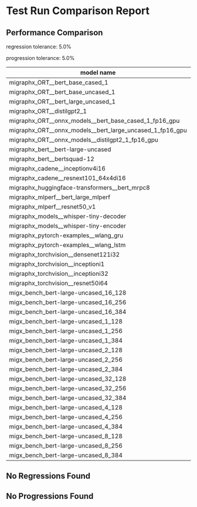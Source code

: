 # Test Run Comparison Report

## Performance Comparison

regression tolerance: 5.0%

progression tolerance: 5.0%

|model name|exit_status|analysis|old_time_ms|new_time_ms|change_ms|percent_change|
|---|---|---|---|---|---|---|
|migraphx_ORT__bert_base_cased_1|PASS|within tol|110.3341|111.5965|1.2624|1.14%|
|migraphx_ORT__bert_base_uncased_1|PASS|within tol|109.0289|110.2335|1.2046|1.1%|
|migraphx_ORT__bert_large_uncased_1|PASS|within tol|527.2729|528.9888|1.716|0.33%|
|migraphx_ORT__distilgpt2_1|PASS|within tol|58.6337|59.2638|0.6302|1.07%|
|migraphx_ORT__onnx_models__bert_base_cased_1_fp16_gpu|Numerics|within tol|63.7554|64.1063|0.3509|0.55%|
|migraphx_ORT__onnx_models__bert_large_uncased_1_fp16_gpu|Numerics|within tol|276.6352|277.0113|0.3761|0.14%|
|migraphx_ORT__onnx_models__distilgpt2_1_fp16_gpu|Numerics|within tol|35.9816|36.0046|0.023|0.06%|
|migraphx_bert__bert-large-uncased|PASS|within tol|20.0839|20.0784|-0.0054|-0.03%|
|migraphx_bert__bertsquad-12|PASS|within tol|18.4575|18.2175|-0.2401|-1.3%|
|migraphx_cadene__inceptionv4i16|PASS|within tol|163.7872|163.0946|-0.6926|-0.42%|
|migraphx_cadene__resnext101_64x4di16|PASS|within tol|188.8254|189.6502|0.8248|0.44%|
|migraphx_huggingface-transformers__bert_mrpc8|PASS|within tol|7.8489|7.8415|-0.0073|-0.09%|
|migraphx_mlperf__bert_large_mlperf|Numerics|within tol|44.5105|45.3044|0.7939|1.78%|
|migraphx_mlperf__resnet50_v1|Numerics|within tol|6.427|6.4203|-0.0068|-0.11%|
|migraphx_models__whisper-tiny-decoder|PASS|within tol|47.606|49.8079|2.2019|4.63%|
|migraphx_models__whisper-tiny-encoder|Numerics|within tol|54.7838|53.0269|-1.7569|-3.21%|
|migraphx_pytorch-examples__wlang_gru|PASS|within tol|23.2362|23.5918|0.3556|1.53%|
|migraphx_pytorch-examples__wlang_lstm|PASS|progression|15.4767|11.6057|-3.871|-25.01%|
|migraphx_torchvision__densenet121i32|PASS|within tol|73.9526|73.8834|-0.0693|-0.09%|
|migraphx_torchvision__inceptioni1|PASS|within tol|19.3929|19.3511|-0.0418|-0.22%|
|migraphx_torchvision__inceptioni32|PASS|within tol|140.8008|140.9466|0.1458|0.1%|
|migraphx_torchvision__resnet50i64|PASS|within tol|170.4804|170.1615|-0.3189|-0.19%|
|migx_bench_bert-large-uncased_16_128|PASS|within tol|35.7067|35.4991|-0.2076|-0.58%|
|migx_bench_bert-large-uncased_16_256|PASS|within tol|61.5185|61.4428|-0.0757|-0.12%|
|migx_bench_bert-large-uncased_16_384|Numerics|within tol|77.9095|78.2142|0.3047|0.39%|
|migx_bench_bert-large-uncased_1_128|PASS|within tol|13.4577|13.5894|0.1317|0.98%|
|migx_bench_bert-large-uncased_1_256|PASS|within tol|13.8701|13.8374|-0.0327|-0.24%|
|migx_bench_bert-large-uncased_1_384|PASS|within tol|20.0308|19.9265|-0.1043|-0.52%|
|migx_bench_bert-large-uncased_2_128|PASS|within tol|13.9848|13.5012|-0.4836|-3.46%|
|migx_bench_bert-large-uncased_2_256|PASS|within tol|14.1306|13.8433|-0.2873|-2.03%|
|migx_bench_bert-large-uncased_2_384|PASS|within tol|22.1188|22.1716|0.0528|0.24%|
|migx_bench_bert-large-uncased_32_128|PASS|within tol|73.8425|73.5673|-0.2752|-0.37%|
|migx_bench_bert-large-uncased_32_256|PASS|within tol|111.2732|110.9347|-0.3385|-0.3%|
|migx_bench_bert-large-uncased_32_384|Numerics|within tol|154.5601|154.6009|0.0407|0.03%|
|migx_bench_bert-large-uncased_4_128|PASS|within tol|15.287|14.9939|-0.2931|-1.92%|
|migx_bench_bert-large-uncased_4_256|PASS|within tol|18.1033|18.1903|0.087|0.48%|
|migx_bench_bert-large-uncased_4_384|PASS|within tol|27.9034|28.1146|0.2112|0.76%|
|migx_bench_bert-large-uncased_8_128|PASS|within tol|21.0232|20.9408|-0.0824|-0.39%|
|migx_bench_bert-large-uncased_8_256|PASS|within tol|29.6121|29.5842|-0.0279|-0.09%|
|migx_bench_bert-large-uncased_8_384|PASS|within tol|43.7379|43.8359|0.098|0.22%|

## No Regressions Found

## No Progressions Found

